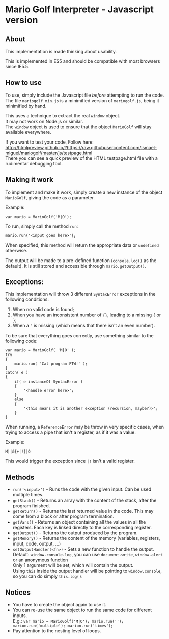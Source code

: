 # Mario Golf Interpreter - Javascript version

## About

This implementation is made thinking about usability.

This is implemented in ES5 and should be compatible with most browsers since IE5.5.

## How to use

To use, simply include the Javascript file *before* attempting to run the code.<br>
The file `mariogolf.min.js` is a minimified version of `mariogolf.js`, being it minimified by hand.

This uses a technique to extract the real `window` object.<br>
It may not work on Node.js or similar.<br>
The  `window` object is used to ensure that the object `MarioGolf` will stay available everywhere.

If you want to test your code, Follow here:<br> http://htmlpreview.github.io/?https://raw.githubusercontent.com/ismael-miguel/mariogolf/master/js/testpage.html <br>
There you can see a quick preview of the HTML testpage.html file with a rudimentar debugging tool.

## Making it work

To implement and make it work, simply create a new instance of the object `MarioGolf`, giving the code as a parameter.

Example:

    var mario = MarioGolf('M|O');

To run, simply call the method `run`:

    mario.run('<input goes here>');

When specified, this method will return the appropriate data or `undefined` otherwise.

The output will be made to a pre-defined function (`console.log()` as the default). It is still stored and accessible through `mario.getOutput()`.

## Exceptions:

This implementation will throw 3 different `SyntaxError` exceptions in the following conditions:

 1. When no valid code is found;
 2. When you have an inconsistent number of `{}`, leading to a missing `{` or `}`;
 3. When a `"` is missing (which means that there isn't an even number).

To be sure that everything goes correctly, use something similar to the following code:

    var mario = MarioGolf( 'M|O' );
    try
    {
        mario.run( 'Cat program FTW!' );
    }
    catch( e )
    {
        if( e instanceOf SyntaxError )
        {
            '<handle error here>';
        }
        else
        {
            '<this means it is another exception (recursion, maybe?)>';
        }
    }

When running, a `ReferenceError` may be throw in very specific cases, when trying to access a pipe that isn't a register, as if it was a value.

Example:

    M||&{+|!}|O

This would trigger the exception since `|!` isn't a valid register.

## Methods

 - `run('<input>')` - Runs the code with the given input. Can be used multiple times.
 - `getStack()` - Returns an array with the content of the stack, after the program finished.
 - `getReturn()` - Returns the last returned value in the code. This may come from a block or after program termination.
 - `getVars()` - Returns an object containing all the values in all the registers. Each key is linked directly to the corresponding register.
 - `getOutput()` - Returns the output produced by the program.
 - `getMemory()` - Returns the content of the memory (variables, registers, input, code, output, ...)
 - `setOutputHandler(<fn>)` - Sets a new function to handle the output.<br>
   Default: `window.console.log`, you can use `document.write`, `window.alert` or an anonymous function<br>
   Only 1 argument will be set, which will contain the output.<br>
   Using `this` inside the output handler will be pointing to `window.console`, so you can do simply `this.log()`.

## Notices

 - You have to create the object again to use it.
 - You can re-use the same object to run the same code for different inputs.<br>
   E.g.: `var mario = MarioGolf('M|O'); mario.run(''); marion.run('multiple'); marion.run('times');`
 - Pay attention to the nesting level of loops.
